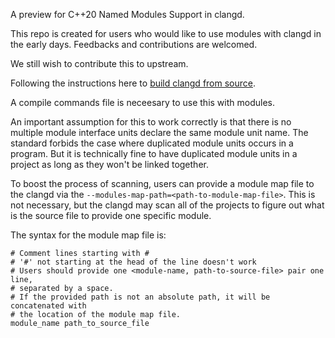 A preview for C++20 Named Modules Support in clangd.

This repo is created for users who would like to use modules with clangd
in the early days. Feedbacks and contributions are welcomed.

We still wish to contribute this to upstream.

Following the instructions here to [build clangd from source](https://github.com/llvm/llvm-project/tree/main/clang-tools-extra/clangd#building-and-testing-clangd).

A compile commands file is neceesary to use this with modules.

An important assumption for this to work correctly is that there is no
multiple module interface units declare the same module unit name. The standard forbids the case where duplicated module units occurs in a program.
But it is technically fine to have duplicated module units in a project as
long as they won't be linked together.

To boost the process of scanning, users can provide a module map file to the clangd via the `--modules-map-path=<path-to-module-map-file>`. This is
not necessary, but the clangd may scan all of the projects to figure out
what is the source file to provide one specific module.

The syntax for the module map file is:

```
# Comment lines starting with #
# '#' not starting at the head of the line doesn't work
# Users should provide one <module-name, path-to-source-file> pair one line,
# separated by a space.
# If the provided path is not an absolute path, it will be concatenated with
# the location of the module map file.
module_name path_to_source_file
```
